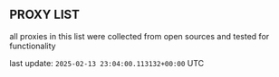 ## PROXY LIST

all proxies in this list were collected from open sources and tested for functionality

last update: `2025-02-13 23:04:00.113132+00:00` UTC
